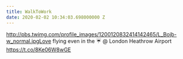 ```yaml
---
title: WalkToWork
date: 2020-02-02 10:34:03.698000000 Z
---
```


 http://pbs.twimg.com/profile_images/1200120832414142465/L_Bojb-w_normal.jpgLove flying even in the ☔ @ London Heathrow Airport https://t.co/8Ke06W8wGE